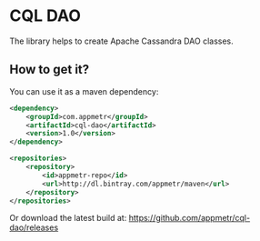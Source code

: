 CQL DAO
=============

The library helps to create Apache Cassandra DAO classes.

## How to get it?

You can use it as a maven dependency:

```xml
<dependency>
    <groupId>com.appmetr</groupId>
    <artifactId>cql-dao</artifactId>
    <version>1.0</version>
</dependency>
```

```xml
<repositories>
    <repository>
        <id>appmetr-repo</id>
        <url>http://dl.bintray.com/appmetr/maven</url>
    </repository>
</repositories>
```

Or download the latest build at:
    https://github.com/appmetr/cql-dao/releases

